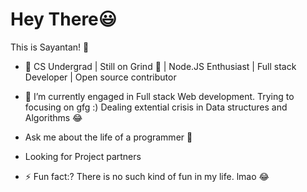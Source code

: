 # Hey There😃
This is Sayantan! 🤙

- 🔭 CS Undergrad | Still on Grind :slightly_smiling_face: | Node.JS Enthusiast | Full stack Developer | Open source contributor

- 🌱 I’m currently engaged in  Full stack Web development. Trying to focusing  on gfg :) Dealing  extential crisis in Data structures and Algorithms 😂


-  Ask me about the life of a programmer :slightly_smiling_face:
  
-  Looking for Project partners
  
- ⚡ Fun fact:? There is no such kind of fun in my life. lmao 😂

